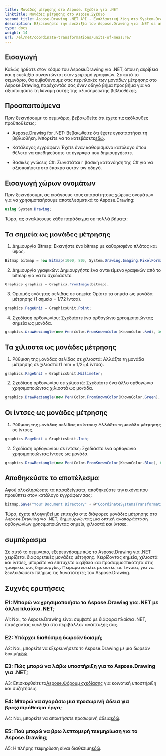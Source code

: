 ```yaml
---
title: Μονάδες μέτρησης στο Aspose. Σχέδιο για .NET
linktitle: Μονάδες μέτρησης στο Aspose.Σχέδιο
second_title: Aspose.Drawing .NET API - Εναλλακτική λύση στο System.Drawing.Common
description: Εξερευνήστε την ευελιξία του Aspose.Drawing για .NET σε αυτό το σε βάθος εκμάθηση, κυριαρχώντας τις μονάδες μέτρησης για γραφικά ακριβείας.
type: docs
weight: 14
url: /el/net/coordinate-transformations/units-of-measure/
---
```

## Εισαγωγή

Καλώς ήρθατε στον κόσμο του Aspose.Drawing για .NET, όπου η ακρίβεια και η ευελιξία συναντώνται στον χειρισμό γραφικών. Σε αυτό το σεμινάριο, θα εμβαθύνουμε στις περιπλοκές των μονάδων μέτρησης στο Aspose.Drawing, παρέχοντάς σας έναν οδηγό βήμα προς βήμα για να αξιοποιήσετε τη δύναμη αυτής της αξιοσημείωτης βιβλιοθήκης.

## Προαπαιτούμενα

Πριν ξεκινήσουμε το σεμινάριο, βεβαιωθείτε ότι έχετε τις ακόλουθες προϋποθέσεις:

-  Aspose.Drawing for .NET: Βεβαιωθείτε ότι έχετε εγκαταστήσει τη βιβλιοθήκη. Μπορείτε να το κατεβάσετε[εδώ](https://releases.aspose.com/drawing/net/).

- Κατάλογος εγγράφων: Έχετε έναν καθορισμένο κατάλογο όπου θέλετε να αποθηκεύσετε τα έγγραφα που δημιουργήσατε.

- Βασικές γνώσεις C#: Συνιστάται η βασική κατανόηση της C# για να αξιοποιήσετε στο έπακρο αυτόν τον οδηγό.

## Εισαγωγή χώρων ονομάτων

Πριν ξεκινήσουμε, ας εισάγουμε τους απαραίτητους χώρους ονομάτων για να χρησιμοποιήσουμε αποτελεσματικά το Aspose.Drawing:

```csharp
using System.Drawing;
```

Τώρα, ας αναλύσουμε κάθε παράδειγμα σε πολλά βήματα:

## Τα σημεία ως μονάδες μέτρησης

1. Δημιουργία Bitmap: Εκκινήστε ένα bitmap με καθορισμένο πλάτος και ύψος.

```csharp
Bitmap bitmap = new Bitmap(1000, 800, System.Drawing.Imaging.PixelFormat.Format32bppPArgb);
```

2. Δημιουργία γραφικών: Δημιουργήστε ένα αντικείμενο γραφικών από το bitmap για να το σχεδιάσετε.

```csharp
Graphics graphics = Graphics.FromImage(bitmap);
```

3. Ορισμός ενότητας σελίδας σε σημεία: Ορίστε τα σημεία ως μονάδα μέτρησης (1 σημείο = 1/72 ίντσα).

```csharp
graphics.PageUnit = GraphicsUnit.Point;
```

4. Σχεδίαση ορθογωνίου: Σχεδιάστε ένα ορθογώνιο χρησιμοποιώντας σημεία ως μονάδα.

```csharp
graphics.DrawRectangle(new Pen(Color.FromKnownColor(KnownColor.Red), 36f), 72, 72, 72, 72);
```

## Τα χιλιοστά ως μονάδες μέτρησης

1. Ρύθμιση της μονάδας σελίδας σε χιλιοστά: Αλλάξτε τη μονάδα μέτρησης σε χιλιοστά (1 mm = 1/25,4 ίντσα).

```csharp
graphics.PageUnit = GraphicsUnit.Millimeter;
```

2. Σχεδίαση ορθογωνίου σε χιλιοστά: Σχεδιάστε ένα άλλο ορθογώνιο χρησιμοποιώντας χιλιοστά ως μονάδα.

```csharp
graphics.DrawRectangle(new Pen(Color.FromKnownColor(KnownColor.Green), 6.35f), 25.4f, 25.4f, 25.4f, 25.4f);
```

## Οι ίντσες ως μονάδες μέτρησης

1. Ρύθμιση της μονάδας σελίδας σε ίντσες: Αλλάξτε τη μονάδα μέτρησης σε ίντσες.

```csharp
graphics.PageUnit = GraphicsUnit.Inch;
```

2. Σχεδίαση ορθογωνίου σε ίντσες: Σχεδιάστε ένα ορθογώνιο χρησιμοποιώντας ίντσες ως μονάδα.

```csharp
graphics.DrawRectangle(new Pen(Color.FromKnownColor(KnownColor.Blue), 0.125f), 1, 1, 1, 1);
```

## Αποθηκεύστε το αποτέλεσμα

Αφού ολοκληρώσετε τα παραδείγματα, αποθηκεύστε την εικόνα που προκύπτει στον κατάλογο εγγράφων σας:

```csharp
bitmap.Save("Your Document Directory" + @"CoordinateSystemsTransformations\UnitsOfMeasure_out.png");
```

Τώρα, έχετε πλοηγηθεί με επιτυχία στις διάφορες μονάδες μέτρησης στο Aspose.Drawing για .NET, δημιουργώντας μια οπτική αναπαράσταση ορθογωνίων χρησιμοποιώντας σημεία, χιλιοστά και ίντσες.

## συμπέρασμα

Σε αυτό το σεμινάριο, εξερευνήσαμε πώς το Aspose.Drawing για .NET χειρίζεται διαφορετικές μονάδες μέτρησης. Χειρίζοντας σημεία, χιλιοστά και ίντσες, μπορείτε να επιτύχετε ακρίβεια και προσαρμοστικότητα στις γραφικές σας δημιουργίες. Πειραματιστείτε με αυτές τις έννοιες για να ξεκλειδώσετε πλήρως τις δυνατότητες του Aspose.Drawing.

## Συχνές ερωτήσεις

### Ε1: Μπορώ να χρησιμοποιήσω το Aspose.Drawing για .NET με άλλα πλαίσια .NET;

A1: Ναι, το Aspose.Drawing είναι συμβατό με διάφορα πλαίσια .NET, παρέχοντας ευελιξία στο περιβάλλον ανάπτυξής σας.

### Ε2: Υπάρχει διαθέσιμη δωρεάν δοκιμή;

 A2: Ναι, μπορείτε να εξερευνήσετε το Aspose.Drawing με μια δωρεάν δοκιμή[εδώ](https://releases.aspose.com/).

### Ε3: Πώς μπορώ να λάβω υποστήριξη για το Aspose.Drawing για .NET;

 A3: Επισκεφθείτε το[Aspose.Φόρουμ σχεδίασης](https://forum.aspose.com/c/diagram/17) για κοινοτική υποστήριξη και συζητήσεις.

### Ε4: Μπορώ να αγοράσω μια προσωρινή άδεια για βραχυπρόθεσμα έργα;

 A4: Ναι, μπορείτε να αποκτήσετε προσωρινή άδεια[εδώ](https://purchase.aspose.com/temporary-license/).

### Ε5: Πού μπορώ να βρω λεπτομερή τεκμηρίωση για το Aspose.Drawing;

 A5: Η πλήρης τεκμηρίωση είναι διαθέσιμη[εδώ](https://reference.aspose.com/drawing/net/).